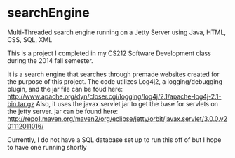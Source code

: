 searchEngine
============

Multi-Threaded search engine running on a Jetty Server using Java, HTML, CSS, SQL, XML

This is a project I completed in my CS212 Software Development class during the 2014 fall semester.

It is a search engine that searches through premade websites created for the purpose of this project.
The code utilizes Log4j2, a logging/debugging plugin, and the jar file can be foud here: http://www.apache.org/dyn/closer.cgi/logging/log4j/2.1/apache-log4j-2.1-bin.tar.gz
Also, it uses the javax.servlet jar to get the base for servlets on the jetty server.  jar can be found here: http://repo1.maven.org/maven2/org/eclipse/jetty/orbit/javax.servlet/3.0.0.v201112011016/

Currently, I do not have a SQL database set up to run this off of but I hope to have one running shortly